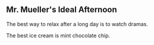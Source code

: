 ## Mr. Mueller's Ideal Afternoon

The best way to relax after a long day is to watch dramas.

The best ice cream is mint chocolate chip.